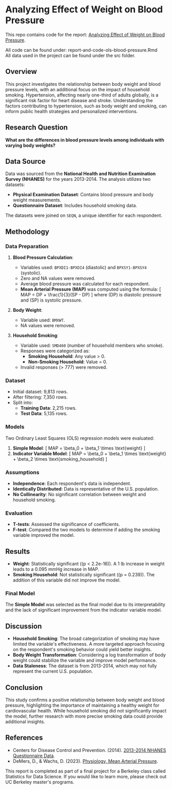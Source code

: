 # Analyzing Effect of Weight on Blood Pressure 
This repo contains code for the report: [Analyzing Effect of Weight on Blood Pressure](https://drive.google.com/file/d/1_HovWcbrhRbZbi9o4iB4M_nV3ofFlBCr/view). 

All code can be found under: report-and-code-ols-blood-pressure.Rmd \
All data used in the project can be found under the src folder. 

## Overview
This project investigates the relationship between body weight and blood pressure levels, with an additional focus on the impact of household smoking. Hypertension, affecting nearly one-third of adults globally, is a significant risk factor for heart disease and stroke. Understanding the factors contributing to hypertension, such as body weight and smoking, can inform public health strategies and personalized interventions.

## Research Question
**What are the differences in blood pressure levels among individuals with varying body weights?**

## Data Source
Data was sourced from the **National Health and Nutrition Examination Survey (NHANES)** for the years 2013-2014. The analysis utilizes two datasets:
- **Physical Examination Dataset**: Contains blood pressure and body weight measurements.
- **Questionnaire Dataset**: Includes household smoking data.

The datasets were joined on `SEQN`, a unique identifier for each respondent.

## Methodology
### Data Preparation
1. **Blood Pressure Calculation**:
   - Variables used: `BPXDI1-BPXDI4` (diastolic) and `BPXSY1-BPXSY4` (systolic).
   - Zero and NA values were removed.
   - Average blood pressure was calculated for each respondent.
   - **Mean Arterial Pressure (MAP)** was computed using the formula:
     \[
     MAP = DP + \frac{1}{3}(SP - DP)
     \]
     where \(DP\) is diastolic pressure and \(SP\) is systolic pressure.

2. **Body Weight**:
   - Variable used: `BMXWT`.
   - NA values were removed.

3. **Household Smoking**:
   - Variable used: `SMD460` (number of household members who smoke).
   - Responses were categorized as:
     - **Smoking Household**: Any value > 0.
     - **Non-Smoking Household**: Value = 0.
   - Invalid responses (> 777) were removed.

### Dataset
- Initial dataset: 9,813 rows.
- After filtering: 7,350 rows.
- Split into:
  - **Training Data**: 2,215 rows.
  - **Test Data**: 5,135 rows.

### Models
Two Ordinary Least Squares (OLS) regression models were evaluated:
1. **Simple Model**:
   \[
   MAP = \beta_0 + \beta_1 \times \text{weight}
   \]
2. **Indicator Variable Model**:
   \[
   MAP = \beta_0 + \beta_1 \times \text{weight} + \beta_2 \times \text{smoking\_household}
   \]

### Assumptions
- **Independence**: Each respondent's data is independent.
- **Identically Distributed**: Data is representative of the U.S. population.
- **No Collinearity**: No significant correlation between weight and household smoking.

### Evaluation
- **T-tests**: Assessed the significance of coefficients.
- **F-test**: Compared the two models to determine if adding the smoking variable improved the model.

## Results
- **Weight**: Statistically significant (\(p < 2.2e-16\)). A 1 lb increase in weight leads to a 0.095 mmHg increase in MAP.
- **Smoking Household**: Not statistically significant (\(p = 0.239\)). The addition of this variable did not improve the model.

### Final Model
The **Simple Model** was selected as the final model due to its interpretability and the lack of significant improvement from the indicator variable model.

## Discussion
- **Household Smoking**: The broad categorization of smoking may have limited the variable's effectiveness. A more targeted approach focusing on the respondent's smoking behavior could yield better insights.
- **Body Weight Transformation**: Considering a log transformation of body weight could stabilize the variable and improve model performance.
- **Data Staleness**: The dataset is from 2013-2014, which may not fully represent the current U.S. population.

## Conclusion
This study confirms a positive relationship between body weight and blood pressure, highlighting the importance of maintaining a healthy weight for cardiovascular health. While household smoking did not significantly impact the model, further research with more precise smoking data could provide additional insights.

## References
- Centers for Disease Control and Prevention. (2014). [2013-2014 NHANES Questionnaire Data](https://wwwn.cdc.gov/Nchs/Nhanes/Search/DataPage.aspx?Component=Questionnaire&Cycle=2013-2014).
- DeMers, D., & Wachs, D. (2023). [Physiology, Mean Arterial Pressure](https://www.ncbi.nlm.nih.gov/books/NBK538226/).

This report is completed as part of a final project for a Berkeley class called Statistics for Data Science. If you would like to learn more, please check out UC Berkeley master's programs. 
